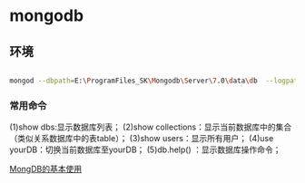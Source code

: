 # mongodb

## 环境

```bash

mongod --dbpath=E:\ProgramFiles_SK\Mongodb\Server\7.0\data\db  --logpath=E:\ProgramFiles_SK\Mongodb\Server\7.0\log\MongoDB.log --install --serviceName "MongoDB"

```

### 常用命令

(1)show dbs:显示数据库列表；
(2)show collections：显示当前数据库中的集合（类似关系数据库中的表table）；
(3)show users：显示所有用户；
(4)use yourDB：切换当前数据库至yourDB；
(5)db.help() ：显示数据库操作命令；

[MongDB的基本使用](./doc/MongoDB基本使用.md)
